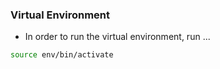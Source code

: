 ### Virtual Environment
* In order to run the virtual environment, run ...
```bash
source env/bin/activate
```